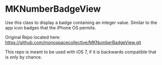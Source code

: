 MKNumberBadgeView
=================

Use this class to display a badge containing an integer value. Similar to the app icon badges that the iPhone OS permits.

Original Repo located here: https://github.com/monospacecollective/MKNumberBadgeView.git

This repo is meant to be used with iOS 7, if it is backwards compatible that is only by chance.
